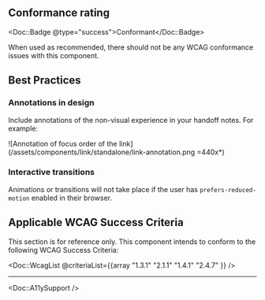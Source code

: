 ## Conformance rating

<Doc::Badge @type="success">Conformant</Doc::Badge>

When used as recommended, there should not be any WCAG conformance issues with this component.

## Best Practices

### Annotations in design

Include annotations of the non-visual experience in your handoff notes. For example:

![Annotation of focus order of the link](/assets/components/link/standalone/link-annotation.png =440x*)

### Interactive transitions

Animations or transitions will not take place if the user has `prefers-reduced-motion` enabled in their browser.

## Applicable WCAG Success Criteria

This section is for reference only. This component intends to conform to the following WCAG Success Criteria:

<Doc::WcagList @criteriaList={{array "1.3.1" "2.1.1" "1.4.1" "2.4.7" }} />

---

<Doc::A11ySupport />